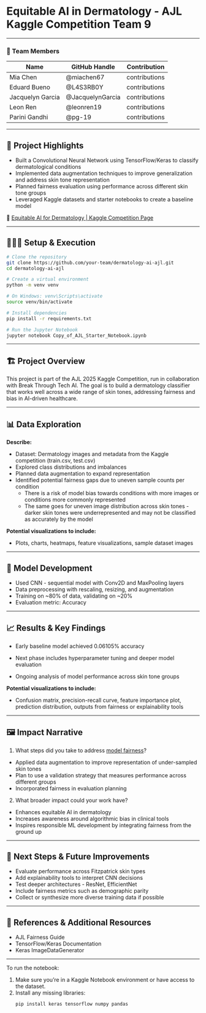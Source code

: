 #  Equitable AI in Dermatology - AJL Kaggle Competition Team 9

---

### **👥 Team Members**

| Name | GitHub Handle | Contribution |
| ----- | ----- | ----- |
| Mia Chen | @miachen67 | contributions |
| Eduard Bueno | @L4S3RB0Y | contributions |
| Jacquelyn Garcia | @JacquelynGarcia | contributions |
| Leon Ren | @leonren19 | contributions |
| Parini Gandhi | @pg-19 | contributions |

---

## **🎯 Project Highlights**

* Built a Convolutional Neural Network using TensorFlow/Keras to classify dermatological conditions  
* Implemented data augmentation techniques to improve generalization and address skin tone representation  
* Planned fairness evaluation using performance across different skin tone groups  
* Leveraged Kaggle datasets and starter notebooks to create a baseline model  

🔗 [Equitable AI for Dermatology | Kaggle Competition Page](https://www.kaggle.com/competitions/bttai-ajl-2025/overview)

---

## **👩🏽‍💻 Setup & Execution**

```bash
# Clone the repository
git clone https://github.com/your-team/dermatology-ai-ajl.git
cd dermatology-ai-ajl

# Create a virtual environment
python -m venv venv

# On Windows: venv\Scripts\activate
source venv/bin/activate

# Install dependencies
pip install -r requirements.txt

# Run the Jupyter Notebook
jupyter notebook Copy_of_AJL_Starter_Notebook.ipynb
```

---

## **🏗️ Project Overview**

This project is part of the AJL 2025 Kaggle Competition, run in collaboration with Break Through Tech AI. The goal is to build a dermatology classifier that works well across a wide range of skin tones, addressing fairness and bias in AI-driven healthcare.

---

## **📊 Data Exploration**

**Describe:**

* Dataset: Dermatology images and metadata from the Kaggle competition (train.csv, test.csv)
* Explored class distributions and imbalances 
* Planned data augmentation to expand representation
* Identified potential fairness gaps due to uneven sample counts per condition
   * There is a risk of model bias towards conditions with more images or conditions more commonly represented
   * The same goes for uneven image distribution across skin tones - darker skin tones were underrepresented and may not be classified as accurately by the model

**Potential visualizations to include:**

* Plots, charts, heatmaps, feature visualizations, sample dataset images

---

## **🧠 Model Development**

* Used CNN - sequential model with Conv2D and MaxPooling layers
* Data preprocessing with rescaling, resizing, and augmentation
* Training on ~80% of data, validating on ~20%
* Evaluation metric: Accuracy

---

## **📈 Results & Key Findings**

* Early baseline model achieved 0.06105% accuracy

* Next phase includes hyperparameter tuning and deeper model evaluation

* Ongoing analysis of model performance across skin tone groups

**Potential visualizations to include:**

* Confusion matrix, precision-recall curve, feature importance plot, prediction distribution, outputs from fairness or explainability tools

---

## **🖼️ Impact Narrative**

1. What steps did you take to address [model fairness](https://haas.berkeley.edu/wp-content/uploads/What-is-fairness_-EGAL2.pdf)?
* Applied data augmentation to improve representation of under-sampled skin tones
* Plan to use a validation strategy that measures performance across different groups
* Incorporated fairness in evaluation planning

2. What broader impact could your work have?
* Enhances equitable AI in dermatology
* Increases awareness around algorithmic bias in clinical tools
* Inspires responsible ML development by integrating fairness from the ground up

---

## **🚀 Next Steps & Future Improvements**

* Evaluate performance across Fitzpatrick skin types
* Add explainability tools to interpret CNN decisions
* Test deeper architectures - ResNet, EfficientNet
* Include fairness metrics such as demographic parity
* Collect or synthesize more diverse training data if possible

---

## **📄 References & Additional Resources**

* AJL Fairness Guide
* TensorFlow/Keras Documentation
* Keras ImageDataGenerator


---


To run the notebook:
1. Make sure you’re in a Kaggle Notebook environment or have access to the dataset.
2. Install any missing libraries:
   ```bash
   pip install keras tensorflow numpy pandas
